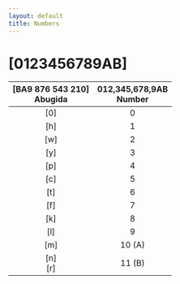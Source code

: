```yaml
---
layout: default
title: Numbers
---
```


# <ab>[0123456789AB]</ab>

|<ab>[BA9 876 543 210]</ab><br>Abugida|012,345,678,9AB<br>Number|
|:-:|:-:|
|<ab>[0]</ab>|0|
|<ab>[h]</ab>|1|
|<ab>[w]</ab>|2|
|<ab>[y]</ab>|3|
|<ab>[p]</ab>|4|
|<ab>[c]</ab>|5|
|<ab>[t]</ab>|6|
|<ab>[f]</ab>|7|
|<ab>[k]</ab>|8|
|<ab>[l]</ab>|9|
|<ab>[m]</ab>|10 (A)|
|<ab>[n]<br>[r]</ab>|11 (B)|
